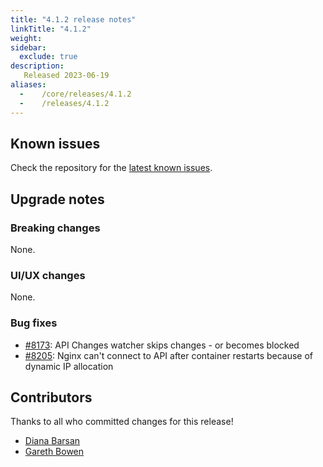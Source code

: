 ```yaml
---
title: "4.1.2 release notes"
linkTitle: "4.1.2"
weight:
sidebar:
  exclude: true
description:
   Released 2023-06-19
aliases:
  -    /core/releases/4.1.2
  -    /releases/4.1.2
---
```


## Known issues

Check the repository for the [latest known issues](https://github.com/medic/cht-core/issues?q=is%3Aissue+label%3A%22Affects%3A+4.1.2%22).

## Upgrade notes

### Breaking changes

None.

### UI/UX changes

None.

### Bug fixes

- [#8173](https://github.com/medic/cht-core/issues/8173): API Changes watcher skips changes - or becomes blocked
- [#8205](https://github.com/medic/cht-core/issues/8205): Nginx can't connect to API after container restarts because of dynamic IP allocation


## Contributors

Thanks to all who committed changes for this release!

- [Diana Barsan](https://github.com/dianabarsan)
- [Gareth Bowen](https://github.com/garethbowen)

